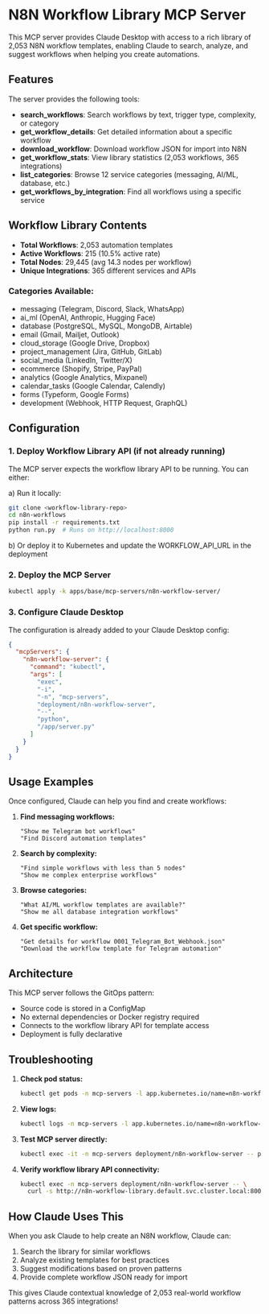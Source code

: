 # N8N Workflow Library MCP Server

This MCP server provides Claude Desktop with access to a rich library of 2,053 N8N workflow templates, enabling Claude to search, analyze, and suggest workflows when helping you create automations.

## Features

The server provides the following tools:

- **search_workflows**: Search workflows by text, trigger type, complexity, or category
- **get_workflow_details**: Get detailed information about a specific workflow
- **download_workflow**: Download workflow JSON for import into N8N
- **get_workflow_stats**: View library statistics (2,053 workflows, 365 integrations)
- **list_categories**: Browse 12 service categories (messaging, AI/ML, database, etc.)
- **get_workflows_by_integration**: Find all workflows using a specific service

## Workflow Library Contents

- **Total Workflows**: 2,053 automation templates
- **Active Workflows**: 215 (10.5% active rate)
- **Total Nodes**: 29,445 (avg 14.3 nodes per workflow)
- **Unique Integrations**: 365 different services and APIs

### Categories Available:
- messaging (Telegram, Discord, Slack, WhatsApp)
- ai_ml (OpenAI, Anthropic, Hugging Face)
- database (PostgreSQL, MySQL, MongoDB, Airtable)
- email (Gmail, Mailjet, Outlook)
- cloud_storage (Google Drive, Dropbox)
- project_management (Jira, GitHub, GitLab)
- social_media (LinkedIn, Twitter/X)
- ecommerce (Shopify, Stripe, PayPal)
- analytics (Google Analytics, Mixpanel)
- calendar_tasks (Google Calendar, Calendly)
- forms (Typeform, Google Forms)
- development (Webhook, HTTP Request, GraphQL)

## Configuration

### 1. Deploy Workflow Library API (if not already running)

The MCP server expects the workflow library API to be running. You can either:

a) Run it locally:
```bash
git clone <workflow-library-repo>
cd n8n-workflows
pip install -r requirements.txt
python run.py  # Runs on http://localhost:8000
```

b) Or deploy it to Kubernetes and update the WORKFLOW_API_URL in the deployment

### 2. Deploy the MCP Server

```bash
kubectl apply -k apps/base/mcp-servers/n8n-workflow-server/
```

### 3. Configure Claude Desktop

The configuration is already added to your Claude Desktop config:

```json
{
  "mcpServers": {
    "n8n-workflow-server": {
      "command": "kubectl",
      "args": [
        "exec",
        "-i",
        "-n", "mcp-servers",
        "deployment/n8n-workflow-server",
        "--",
        "python",
        "/app/server.py"
      ]
    }
  }
}
```

## Usage Examples

Once configured, Claude can help you find and create workflows:

1. **Find messaging workflows:**
   ```
   "Show me Telegram bot workflows"
   "Find Discord automation templates"
   ```

2. **Search by complexity:**
   ```
   "Find simple workflows with less than 5 nodes"
   "Show me complex enterprise workflows"
   ```

3. **Browse categories:**
   ```
   "What AI/ML workflow templates are available?"
   "Show me all database integration workflows"
   ```

4. **Get specific workflow:**
   ```
   "Get details for workflow 0001_Telegram_Bot_Webhook.json"
   "Download the workflow template for Telegram automation"
   ```

## Architecture

This MCP server follows the GitOps pattern:
- Source code is stored in a ConfigMap
- No external dependencies or Docker registry required
- Connects to the workflow library API for template access
- Deployment is fully declarative

## Troubleshooting

1. **Check pod status:**
   ```bash
   kubectl get pods -n mcp-servers -l app.kubernetes.io/name=n8n-workflow-server
   ```

2. **View logs:**
   ```bash
   kubectl logs -n mcp-servers -l app.kubernetes.io/name=n8n-workflow-server
   ```

3. **Test MCP server directly:**
   ```bash
   kubectl exec -it -n mcp-servers deployment/n8n-workflow-server -- python /app/server.py
   ```

4. **Verify workflow library API connectivity:**
   ```bash
   kubectl exec -n mcp-servers deployment/n8n-workflow-server -- \
     curl -s http://n8n-workflow-library.default.svc.cluster.local:8000/api/stats
   ```

## How Claude Uses This

When you ask Claude to help create an N8N workflow, Claude can:
1. Search the library for similar workflows
2. Analyze existing templates for best practices
3. Suggest modifications based on proven patterns
4. Provide complete workflow JSON ready for import

This gives Claude contextual knowledge of 2,053 real-world workflow patterns across 365 integrations!
